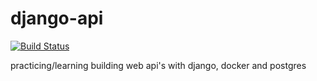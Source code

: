 # django-api

[![Build Status](https://travis-ci.org/natibekele/django-api.svg?branch=master)](https://travis-ci.org/natibekele/django-api)

practicing/learning building web api's with django, docker and postgres
